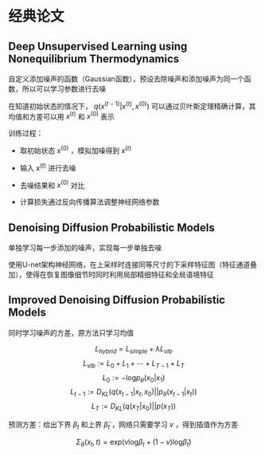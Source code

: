 # 经典论文
## **Deep Unsupervised Learning using Nonequilibrium Thermodynamics**

自定义添加噪声的函数（Gaussian函数），预设去除噪声和添加噪声为同一个函数，所以可以学习参数进行去噪

在知道初始状态的情况下，
$q(x^{(t-1)}|x^{(t)},x^{(0)})$
可以通过贝叶斯定理精确计算，其均值和方差可以用
$x^{(t)}$
和
$x^{(0)}$
表示



训练过程：
* 取初始状态
$x^{(0)}$
，模拟加噪得到
$x^{(t)}$

* 输入
$x^{(t)}$
进行去噪
* 去噪结果和
$x^{(0)}$
对比
* 计算损失通过反向传播算法调整神经网络参数

## **Denoising Diffusion Probabilistic Models**

单独学习每一步添加的噪声，实现每一步单独去噪

使用U-net架构神经网络，在上采样时连接同等尺寸的下采样特征图（特征通道叠加），使得在恢复图像细节时同时利用局部精细特征和全局语境特征

## **Improved Denoising Diffusion Probabilistic Models**

同时学习噪声的方差，原方法只学习均值

$$
L_{hybrid}=L_{simple}+\lambda L_{vlb}
$$
$$
L_{vlb}:=L_0+L_1+\cdots +L_{T-1}+L_T
$$
$$
L_0:=-\text{log} p_\theta (x_0|x_1)
$$
$$
L_{t-1}:=D_{KL}(q(x_{t-1}|x_t,x_0)||p_\theta(x_{t-1}|x_t))
$$
$$
L_T:=D_{KL}(q(x_T|x_0)||p(x_T))
$$

预测方差：给出下界
$\beta_t$
和上界
$\tilde{\beta}_t$
，网络只需要学习
$v$
，得到插值作为方差

$$
\Sigma_\theta (x_t,t)=\text{exp}(v\text{log}\beta _t+(1-v)\text{log}\tilde{\beta}_t)
$$

